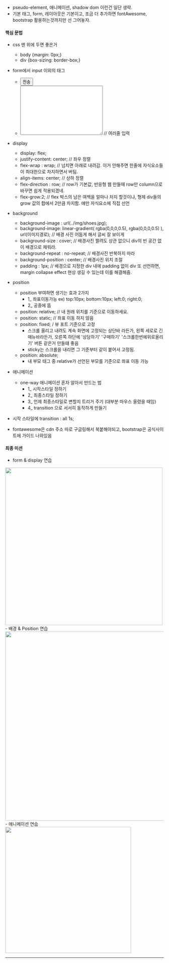 - pseudo-element, 애니메이션, shadow dom 이런건 일단 생략.
- 기본 태그, form, 레이아웃은 기본이고, 조금 더 추가하면 fontAwesome, bootstrap 활용하는것까지만 선 그어놓자.

#### 핵심 문법
- css 맨 위에 두면 좋은거
  - body {margin: 0px;}
  - div {box-sizing: border-box;}

- form에서 input 이외의 태그
  - <button type="submit">전송</button> 
  - <textarea cols="30" rows="10"></textarea> // 여러줄 입력

- display
  - display: flex;
  - justify-content: center; // 좌우 정렬
  - flex-wrap : wrap; // 넘치면 아래로 내려감. 이거 안해주면 한줄에 자식요소들이 최대한으로 차지하면서 버팀.
  - align-items: center; // 상하 정렬
  - flex-direction : row; // row가 기본값, 반응형 웹 만들때 row만 column으로 바꾸면 쉽게 적용되겠네.
  - flex-grow:2; // flex 박스의 남은 여백을 얼마나 차지 할것이냐, 형제 div들의 grow 값의 합에서 2만큼 차지함. 얘만 자식요소에 직접 선언

- background
  - background-image : url(../img/shoes.jpg);
  - background-image: linear-gradient( rgba(0,0,0,0.5), rgba(0,0,0,0.5) ), url(이미지경로); // 배경 사진 어둡게 해서 글씨 잘 보이게
  - background-size : cover; // 배경사진 짤려도 상관 없으니 div의 빈 공간 없이 배경으로 채워라.
  - background-repeat : no-repeat; // 배경사진 반복하지 마라
  - background-position : center; // 배경사진 위치 조절
  - padding : 1px; // 배경으로 지정한 div 내에 padding 없이 div 또 선언하면, margin collapse effect 현상 생길 수 있는데 이를 해결해줌.
  
- position
  - position 부여하면 생기는 효과 2가지
    - 1_ 좌표이동가능 ex) top:10px; bottom:10px; left:0; right:0;
    - 2_ 공중에 뜸
  - position: relative; // 내 원래 위치를 기준으로 이동하세요.
  - position: static; // 좌표 이동 하지 않음
  - position: fixed; / 뷰 포트 기준으로 고정
    - 스크롤 올리고 내려도 계속 화면에 고정되는 상단바 라든가, 왼쪽 세로로 긴 매뉴바라든가, 오른쪽 하단에 '상담하기' '구매하기' '스크롤한번에위로올리기' 버튼 같은거 만들떄 좋음
    - sticky는 스크롤을 내리면 그 기준부터 같이 붙어서 고정됨.
  - position: absolute;
    - 내 부모 태그 중 relative가 선언된 부모를 기준으로 좌표 이동 가능
- 애니메이션
  - one-way 애니메이션 혼자 알아서 만드는 법
    - 1_ 시작스타일 정하기
    - 2_ 최종스타일 정하기
    - 3_ 언제 최종스타일로 변할지 트리거 주기 (대부분 마우스 올렸을 때임)
    - 4_ transition 으로 서서히 동작하게 만들기 
- 시작 스타일에 transition : all 1s;

- fontawesome은 cdn 주소 따로 구글링해서 복붙해야되고, bootstrap은 공식사이트에 가이드 나와있음

#### 최종 미션
- form & display 연습
<img width="500" src="https://user-images.githubusercontent.com/93418349/229077955-64b92094-b038-4108-a5cf-9b0f20d491e9.png">
- 배경 & Position 연습 
<img width="600" src="https://user-images.githubusercontent.com/93418349/229390060-f1e83a8b-513e-405a-9c96-d27b3994f9bf.png">
- 애니메이션 연습
<img width="400" src="https://user-images.githubusercontent.com/93418349/229078484-988b14aa-4ee4-48de-864e-5ef0bac9ba9b.gif">

------------


<!--
- Landing Page 만들기 <br>
  - PC화면 <br>
<img width="600" src="https://user-images.githubusercontent.com/93418349/229078422-48425c7f-f451-44a4-b718-ef66287518ac.png">
  - 모바일 <br>
<img width="300" src="https://user-images.githubusercontent.com/93418349/229078436-73c51459-80ad-4d7e-89cf-d1d1a0679e05.png">
  - 애니메이션 <br>
<img width="300" src="https://user-images.githubusercontent.com/93418349/229078484-988b14aa-4ee4-48de-864e-5ef0bac9ba9b.gif">
-->
